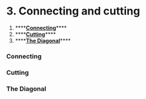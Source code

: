 # 3. Connecting and cutting

1. \*\*\*\*[**Connecting**](3.-connecting-and-cutting.md#connecting)\*\*\*\*
2. \*\*\*\*[**Cutting**](3.-connecting-and-cutting.md#cutting)\*\*\*\*
3. \*\*\*\*[**The Diagonal**](3.-connecting-and-cutting.md#the-diagonal)\*\*\*\*

### Connecting

### Cutting

### The Diagonal

